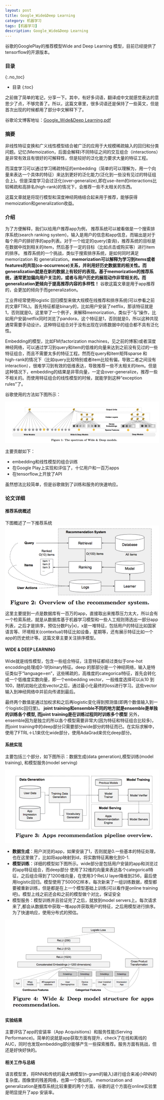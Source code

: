 ```yaml
---
layout: post
title: Google_Wide&Deep Learning
category: 机器学习
tags: [机器学习]
description: Google_Wide&Deep Learning
---
```


谷歌的GooglePlay的推荐模型Wide and Deep Learning 模型，目前已经提供了tensorflow的开源版本。

<!-- more -->


### 目录
{:.no_toc}

* 目录
{:toc}

之前做了简单的笔记，分享一下。其中，有好多词语，翻译成中文就感觉表达的意思少了点，不够完善了。所以，这篇文章里，很多词语还是保持了一些英文，但是首次出现的时候都用了部分中文解释下了。

谷歌论文博客地址：[Google_Wide&Deep Learning.pdf](https://research.googleblog.com/2016/06/wide-deep-learning-better-together-with.html)

### 摘要
非线性特征变换和广义线性模型结合被广泛的应用于大规模稀疏输入的回归和分类问题。记忆(Memoization，后面会解释)不同特征之间的交互组合（interactions）是非常有效且有很好的可解释性，但是较好的泛化能力要求大量的特征工程。

而深度学习可以通过学习稀疏特征的embedding（简单的可以理解为，用一个向量来表达一个具体的特征）来达到更好的泛化能力(泛化到一些没有见过的特征组合上)。但是深度学习会过泛化(over-generalize),即在use-item的interactions比较稀疏和高排名(high-rank)的情况下，会推荐一些不太相关的东西。

这篇文章就是将现行模型和深度神经网络结合起来用于推荐，能够获得memoization和generalization收益。

### 介绍

为了方便解释，我们以给用户推荐app为例，
推荐系统可以被看做是一个搜索排序系统(search ranking system)，输入是用户的信息和app信息，而输出是对于每个用户的排好序的app列表。对于一个给定的query(查询)，推荐系统的目标是在数据中找到相关的item，然后基于一定的目标（比如点击或购买等）进行item的排序。
推荐系统的一个挑战，类似于搜索排序系统，是如何同时满足memorization 和 generalization。**memorization可以解释为学习到items或者features的共现(co-occurrence)关系，并利用好历史数据里的相关性。而generalization就是在新的数据上有较好的表现。基于memorization的推荐系统，通常更加偏向用户关注的，或者与用户历史的展现动作非常相关的。而generalization更倾向于提高推荐内容的多样性！** 谷歌这篇文章是用于app推荐的，会更加的倾向于而generalization。

工业界经常使用logistic 回归模型来做大规模在线推荐和排序系统(可以参看之前的文章FTRL)。首先特征都是binary的，比如用户安装了netflix，那该特征就是1，否则就是0。这里举了一个例子，来解释memorization，类似于“与”操作，比如用户安装netflix同时浏览了pandora，这个特征是1，否则就是0，所以这种共现通常需要手动设计。这种特征组合对于没有出现在训练数据中的组合都不具有泛化性。

Embedding的模型，比如FM(factorization machines，见之前的博客)或者深度神经网络，可以通过学习到query和item的低维的向量来达到之前没有见过的一些特征组合，而且不需要太多的特征工程。然而在query和item矩阵sparse 和 high-rank的情况下（比如query比较特别或者item比较有偏，导致二者之间没有interaction），很难学习到有效的低维表达，导致推荐一些不太相关的item。但是这种情况下，embedding的结果是非零向量，一定会over-generalize，推荐一些不相关的。而使用特征组合的线性模型的时候，就能学到这种“exception rules”了。

谷歌使用的方法如下图所示：

![wdnn_01.png](/images/machinelearning/wdnn_01.png)

主要贡献如下：

- embedding和线性模型的组合训练
- 在Google Play上实现和评估了，十亿用户和一百万apps
- 在tensorflow上开放了API

虽然想法比较简单，但是谷歌做到了训练和服务的快速响应。

### 论文详细

#### 推荐系统概述

下图概述了一下推荐系统
![wdnn_02.png](/images/machinelearning/wdnn_02.png)
这里主要提到一点是数据库有一百万的app，直接取出来推荐压力太大，所以会有一个检索系统，就是从数据库基于机器学习模型和一些人工规则筛选出一部分app列表，之后才是排序，预估分数P(y|x)，x是一堆特征，包括用户的特征比如国家语言等、环境相关(contextual)特征比如设备，星期等，还有展示特征比如一个app的历史统计等。这篇文章主要关注排序模型。

#### WIDE & DEEP LEARNING

Wide就是线性模型，包含一些组合特征，注意特征都经过类似于one-hot encodding处理成0-1的binary特征。deep 的那部分是一个神经网络，输入是特征类似于“language=en”，这些稀疏的，高维度的categorical特征，首先会转化成一个低维度实数向量，即一个embedding vector，一般维度选择可以从10 到100，随机初始化这些vector之后，通过最小化最终的loss进行学习。这些vector输入到神经网络中并前向传递到最后。

最终两个数值是通过加权求和之后再logistic变化得到预测值(即两个数值输入到一个logistic回归里)。
**joint training和ensemble不同的地方就是ensemble是单独的训练各个模型, 而joint training是在训练过程同时训练多个模型**
另外，ensemble因为是独立的所以各个模型需要非常大(因为特征和特征组合比较多)，而joint training中的deep部分只需要部分wide部分的特征而已。在实际求解中，使用了FTRL＋L1来优化wide部分，使用AdaGrad来优化deep部分。

#### 系统实现

主要包括三个部分，如下图所示：数据生成(data generation),模型训练(model training), 和模型服务(model serving)

![wdnn_03.png](/images/machinelearning/wdnn_03.png)

- **数据生成**：用户浏览的app，如果安装了1，否则就是0.一些基本的特征处理，也在这里做了，比如将app映射到id，将实数特征离散化到0-1.
- **模型训练**：详细的模型如下图所示。wide部分是包括用户安装的app和浏览过的app特征组合，而deep部分 使用了32维的向量来表达各个categorical特征，之后组合得到了1200维向量，在使用3个ReLU layer降维到256，最后使用logistic回归。模型使用了5000亿样本，每次新来了一组训练数据，模型都要被重新训练，但是都是在上一个模型基础上训练(可以看作是online training吧)。模型上线之前还会和之前的模型做个对比，保证安全
- 模型服务：模型训练并且验证完了之后，就放到model servers上。每次请求来了,都会从数据库中获取一堆app并获取用户的特征，之后用模型进行排序。为了快速响应，使用分布式的预估。

![wdnn_04.png](/images/machinelearning/wdnn_04.png)

#### 实验结果

主要评估了app的安装率（App Acquisitions）和服务性能(Serving Performance)。简单的说就是app获取方面有提升，check了在线和离线的AUC，同时也发现embedding部分能够产生一些探索推荐。服务方面有挑战，但还是好快好快的。

#### 相关工作与总结

语言模型里，将RNN和传统的最大熵模型(n-gram的输入)进行组合来减小RNN的复杂度。图像里的残差网络，也算一个类似的。
memorization and generalization是推荐系统比较重要的两个方面，谷歌的这个方面在online实验里是明显提升了app 安装率。








